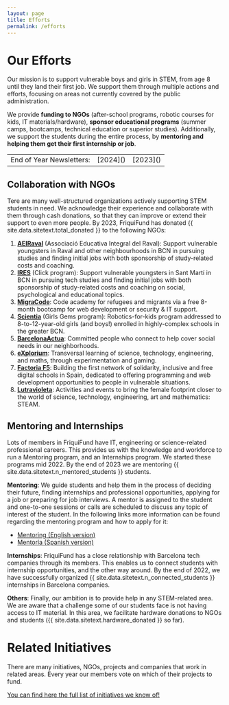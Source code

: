```yaml
---
layout: page
title: Efforts
permalink: /efforts
---
```




# Our Efforts

Our mission is to support vulnerable boys and girls in STEM, from age 8 until they land their first job. We support them through multiple actions and efforts, focusing on areas not currently covered by the public administration. 

We provide **funding to NGOs** (after-school programs, robotic courses for kids, IT materials/hardware), **sponsor educational programs** (summer camps, bootcamps, technical education or superior studies). Additionally, we support the students during the entire process, by **mentoring and helping them get their first internship or job**.

<table><tr><td>End of Year Newsletters:</td><td>[2024]()</td><td>[2023]()</td></tr></table></table>

## Collaboration with NGOs

Tere are many well-structured organizations actively supporting STEM students in need. We acknowledge their experience and collaborate with them through cash donations, so that they can improve or extend their support to even more people. By 2023, FriquiFund has donated {{ site.data.sitetext.total_donated }} to the following NGOs:

1. **<a href="https://www.aeiraval.org" target="_blank">AEIRaval</a>** (Associació Educativa Integral del Raval): Support vulnerable youngsters in Raval and other neighbourhoods in BCN in pursuing studies and finding initial jobs with both sponsorship of study-related costs and coaching.
1. **<a href="https://www.fundacioires.org/ca/que-fem/ecosistema-de-projectes/projecte-click" target="_blank">IRES</a>** (Click program): Support vulnerable youngsters in Sant Martí in BCN in pursuing tech studies and finding initial jobs with both sponsorship of study-related costs and coaching on social, psychological and educational topics.
1. **<a href="https://migracode.openculturalcenter.org" target="_blank">MigraCode</a>**: Code academy for refugees and migrants via a free 8-month bootcamp for web development or security & IT support.
1. **<a href="https://www.scientia.es/fundacion-scientia" target="_blank">Scientia</a>** (Girls Gems program): Robotics-for-kids program addressed to 8-to-12-year-old girls (and boys!) enrolled in highly-complex schools in the greater BCN.
1. **<a href="https://www.barcelonactua.org/" target="_blank">BarcelonaActua</a>**: Committed people who connect to help cover social needs in our neighborhoods.
1. **<a href="https://explorium.cat/" target="_blank">eXplorium</a>**: Transversal learning of science, technology, engineering, and maths, through experimentation and gaming.
1. **<a href="https://factoriaf5.org" target="_blank">Factoria F5</a>**: Building the first network of solidarity, inclusive and free digital schools in Spain, dedicated to offering programming and web development opportunities to people in vulnerable situations.
1. **<a href="https://lutravioleta.com/es/" target="_blank">Lutravioleta</a>**: Activities and events to bring the female footprint closer to the world of science, technology, engineering, art and mathematics: STEAM.


## Mentoring and Internships

Lots of members in FriquiFund have IT, engineering or science-related professional careers. This provides us with the knowledge and workforce to run a Mentoring program, and an Internships program. We started these programs mid 2022. By the end of 2023 we are mentoring {{ site.data.sitetext.n_mentored_students }} students. 

**Mentoring**: We guide students and help them in the process of deciding their future, finding internships and professional opportunities, applying for a job or preparing for job interviews. A mentor is assigned to the student and one-to-one sessions or calls are scheduled to discuss any topic of interest of the student. In the following links more information can be found regarding the mentoring program and how to apply for it:

- [Mentoring (English version)](/mentoring/en)
- [Mentoría (Spanish version)](/mentoring/es)

**Internships**:
FriquiFund has a close relationship with Barcelona tech companies through its members. This enables us to connect students with internship opportunities, and the other way around. By the end of 2022, we have successfully organized {{ site.data.sitetext.n_connected_students }} internships in Barcelona companies.

**Others**:
Finally, our ambition is to provide help in any STEM-related area. We are aware that a challenge some of our students face is not having access to IT material. In this area, we facilitate hardware donations to NGOs and students ({{ site.data.sitetext.hardware_donated }} so far).

# Related Initiatives

There are many initiatives, NGOs, projects and companies that work in related areas. Every year our members vote on which of their projects to fund.

[You can find here the full list of initiatives we know of!](/otherefforts)

